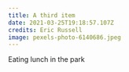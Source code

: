 ```yaml
---
title: A third item
date: 2021-03-25T19:18:57.107Z
credits: Eric Russell
image: pexels-photo-6140686.jpeg
---
```


Eating lunch in the park
